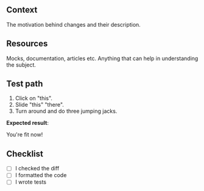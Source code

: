 ## Context

The motivation behind changes and their description.

## Resources

Mocks, documentation, articles etc. Anything that can help in understanding the subject.

## Test path

1. Click on "this".
2. Slide "this" "there".
3. Turn around and do three jumping jacks.

**Expected result**:

You're fit now!

## Checklist

- [ ] I checked the diff
- [ ] I formatted the code
- [ ] I wrote tests
